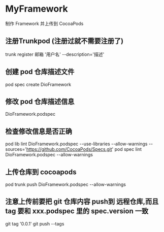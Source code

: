 # MyFramework
制作 Framework 并上传到 CocoaPods

## 注册Trunkpod (注册过就不需要注册了)
trunk register 邮箱 '用户名' --description='描述'

## 创建 pod 仓库描述文件
pod spec create DioFramework

## 修改 pod 仓库描述信息
DioFramework.podspec

## 检查修改信息是否正确
pod lib lint DioFramework.podspec  --use-libraries  --allow-warnings --sources='https://github.com/CocoaPods/Specs.git' 
pod spec lint DioFramework.podspec --allow-warnings

## 上传仓库到 cocoapods
pod trunk push DioFramework.podspec --allow-warnings

## 注意上传前要把 git 仓库内容 push到 远程仓库,而且 tag 要和 xxx.podspec 里的 spec.version 一致
git tag '0.0.1'
git push --tags
